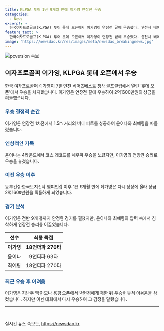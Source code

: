 ```yaml
---
title: KLPGA 투어 1년 9개월 만에 이가영 연장전 우승
categories:
  - News
excerpt: >
  한국여자프로골프(KLPGA) 투어 롯데 오픈에서 이가영이 연장전 끝에 우승했다. 인천시 베어즈베스트 청라 골프클럽 미국·오스트랄 아시아 코스에서 18언더파 270타로 우승을 차지했으며, 상금 2억1600만원을 획들했다. 연장전에서 윤이나와 최예림을 따돌려 우승에 성공했으며, 대회 역사상 레코드를 세웠다. 윤이나와 최예림도 좋은 경기를 보였지만 이가영의 완벽한 플레이에는 따라잡지 못했다.
feature_text: >
  한국여자프로골프(KLPGA) 투어 롯데 오픈에서 이가영이 연장전 끝에 우승했다. 인천시 베어즈베스트 청라 골프클럽 미국·오스트랄 아시아 코스에서 18언더파 270타로 우승을 차지했으며, 상금 2억1600만원을 획들했다. 연장전에서 윤이나와 최예림을 따돌려 우승에 성공했으며, 대회 역사상 레코드를 세웠다. 윤이나와 최예림도 좋은 경기를 보였지만 이가영의 완벽한 플레이에는 따라잡지 못했다.
image: 'https://newsdao.kr/res/images/meta/newsdao_breakingnews.jpg'
---
```


<p><img src="https://newsdao.kr/res/images/meta/newsdao_breakingnews.jpg" alt="pcversion 속보" /></p>

<h2 data-ke-size="size26">여자프로골퍼 이가영, KLPGA 롯데 오픈에서 우승</h2>

<p data-ke-size="size16">한국 여자프로골퍼 이가영이 7일 인천 베어즈베스트 청라 골프클럽에서 열린 '롯데 오픈'에서 우승을 차지했습니다. 이가영은 연장전 끝에 우승하여 2억1600만원의 상금을 획들했습니다.</p>

<h3><b><span style="color: #1a5490;">우승 결정적 순간</span></b></h3>

<p data-ke-size="size16">이가영은 연장전 1차전에서 1.5m 거리의 버디 퍼트를 성공하여 윤이나와 최예림을 따돌렸습니다.</p>

<h3><b><span style="color: #1a5490;">인상적인 기록</span></b></h3>

<p data-ke-size="size16">윤이나는 4라운드에서 코스 레코드를 세우며 우승을 노렸지만, 이가영의 연장전 승리로 우승을 놓쳤습니다.</p>

<h3><b><span style="color: #1a5490;">이전 우승 이후</span></b></h3>

<p data-ke-size="size16">동부건설·한국토지신탁 챔피언십 이후 1년 9개월 만에 이가영은 다시 정상에 올라 상금 2억1600만원을 획들하게 되었습니다.</p>

<h3><b><span style="color: #1a5490;">경기 분석</span></b></h3>

<p data-ke-size="size16">이가영은 전반 9개 홀까지 안정된 경기를 펼쳤지만, 윤이나와 최예림의 압력 속에서 침착하게 연장전 승리를 이끌었습니다.</p>

<table>
    <thead>
        <tr>
            <th scope="col">선수</th>
            <th scope="col">최종 득점</th>
        </tr>
    </thead>
    <tbody>
        <tr>
            <td style="text-align: center; height: 17px;"><b>이가영</b></td>
            <td style="text-align: center; height: 17px;"><b>18언더파 270타</b></td>
        </tr>
        <tr>
            <td style="text-align: center; height: 17px;">윤이나</td>
            <td style="text-align: center; height: 17px;">9언더파 63타</td>
        </tr>
        <tr>
            <td style="text-align: center; height: 17px;">최예림</td>
            <td style="text-align: center; height: 17px;">18언더파 270타</td>
        </tr>
    </tbody>
</table>

<p data-ke-size="size16"></p>

<h3><b><span style="color: #1a5490;">최근 우승 후 어려움</span></b></h3>

<p data-ke-size="size16">이가영은 지난주 맥콜·모나 용평 오픈에서 박현경에게 패한 뒤 우승을 놓쳐 아쉬움을 삼켰습니다. 하지만 이번 대회에서 다시 우승하여 그 감정을 달랬습니다.</p>

<hr>

<p data-ke-size="size16">&nbsp;</p>
실시간 뉴스 속보는, <a href="https://newsdao.kr" rel="dofollow">https://newsdao.kr</a>


